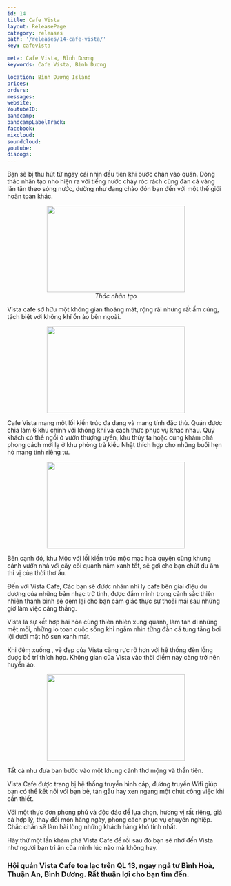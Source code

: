 ```yaml
---
id: 14
title: Cafe Vista
layout: ReleasePage
category: releases
path: '/releases/14-cafe-vista/'
key: cafevista

meta: Cafe Vista, Bình Dương
keywords: Cafe Vista, Bình Dương

location: Bình Dương Island
prices: 
orders: 
messages:
website: 
YoutubeID: 
bandcamp: 
bandcampLabelTrack: 
facebook: 
mixcloud: 
soundcloud: 
youtube: 
discogs:
---
```


Bạn sẽ bị thu hút từ ngay cái nhìn đầu tiên khi bước chân vào quán. Dòng thác nhân tạo nhỏ hiện ra với tiếng nước chảy róc rách cùng đàn cá vàng lăn tăn theo sóng nước, dường như đang chào đón bạn đến với một thế giới hoàn toàn khác.

<div align="center"><img src="http://dulichbinhduong.org.vn/uploads/images/247730938_c26.jpg" width="320px" height="200px"></div>

<center><em>Thác nhân tạo</em></center>

Vista cafe sở hữu một không gian thoáng mát, rộng rãi nhưng rất ấm cúng, tách biệt với không khí ồn ào bên ngoài.

<div align="center"><img src="http://dulichbinhduong.org.vn/uploads/images/2011-06-01_03_16_27-884953386_c28.jpg" width="320px" height="200px"></div>

Cafe Vista mang một lối kiến trúc đa dạng và mang tính đặc thù. Quán được chia làm 6 khu chính với không khí và cách thức phục vụ khác nhau. Quý khách có thể ngồi ở vườn thượng uyển, khu thủy tạ hoặc cùng khám phá phong cách mới lạ ở khu phòng trà kiểu Nhật thích hợp cho những buổi hẹn hò mang tính riêng tư.

<div align="center"><img src="http://dulichbinhduong.org.vn/uploads/images/res_3_20091117_1258429452_1808366199.jpg" width="320px" height="200px"></div>

Bên cạnh đó, khu Mộc với lối kiến trúc mộc mạc hoà quyện cùng khung cảnh vườn nhà với cây cối quanh năm xanh tốt, sẽ gợi cho bạn chút dư âm thi vị của thời thơ ấu.

Đến với Vista Cafe, Các bạn sẽ được nhâm nhi ly cafe bên giai điệu du dương của những bản nhạc trữ tình, được đắm mình trong cảnh sắc thiên nhiên thanh bình sẽ đem lại cho bạn cảm giác thực sự thoải mái sau những giờ làm việc căng thẳng.

Vista là sự kết hợp hài hòa cùng thiên nhiên xung quanh, làm tan đi những mệt mỏi, những lo toan cuộc sống khi ngắm nhìn từng đàn cá tung tăng bơi lội dưới mặt hồ sen xanh mát.

Khi đêm xuống , vẻ đẹp của Vista càng rực rỡ hơn với hệ thống đèn lồng được bố trí thích hợp. Không gian của Vista vào thời điểm này càng trở nên huyền ảo.

<div align="center"><img src="http://dulichbinhduong.org.vn/uploads/images/268915633_c33.jpg" width="320px" height="200px"></div>

Tất cả như đưa bạn bước vào một khung cảnh thơ mộng và thần tiên.

Vista Cafe được trang bị hệ thống truyền hình cáp, đường truyền Wifi giúp bạn có thể kết nối với bạn bè, tán gẫu hay xen ngang một chút công việc khi cần thiết.

Với một thực đơn phong phú và độc đáo để lựa chọn, hương vị rất riêng, giá cả hợp lý, thay đổi món hàng ngày, phong cách phục vụ chuyên nghiệp. Chắc chắn sẽ làm hài lòng những khách hàng khó tính nhất.

Hãy thử một lần khám phá Vista Cafe để rồi sau đó bạn sẽ nhớ đến Vista như người bạn tri ân của mình lúc nào mà không hay.

<h3>Hội quán Vista Cafe toạ lạc trên QL 13, ngay ngã tư Bình Hoà, Thuận An, Bình Dương. Rất thuận lợi cho bạn tìm đến.</h3>